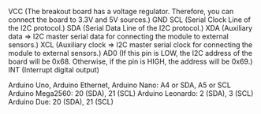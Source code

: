 VCC (The breakout board has a voltage regulator. Therefore, you can connect the board to 3.3V and 5V sources.)
GND
SCL (Serial Clock Line of the I2C protocol.)
SDA (Serial Data Line of the I2C protocol.)
XDA (Auxiliary data => I2C master serial data for connecting the module to external sensors.)
XCL (Auxiliary clock => I2C master serial clock for connecting the module to external sensors.)
AD0 (If this pin is LOW, the I2C address of the board will be 0x68. Otherwise, if the pin is HIGH, the address will be 0x69.)
INT (Interrupt digital output)

Arduino Uno, Arduino Ethernet, Arduino Nano: A4 or SDA, A5 or SCL
Arduino Mega2560: 20 (SDA), 21 (SCL)
Arduino Leonardo: 2 (SDA), 3 (SCL)
Arduino Due: 20 (SDA), 21 (SCL)
